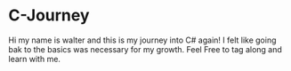 # C-Journey
Hi my name is walter and this is my journey into C# again! I felt like going bak to the basics was necessary for my growth. Feel Free to tag along and learn with me.

